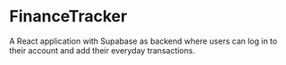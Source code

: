 # FinanceTracker
A React application with Supabase as backend where users can log in to their account and add their everyday transactions.
